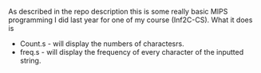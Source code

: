 As described in the repo description this is some really basic MIPS programming
I did last year for one of my course (Inf2C-CS). What it does is
- Count.s - will display the numbers of charactesrs.
- freq.s - will display the frequency of every character of the inputted string.
